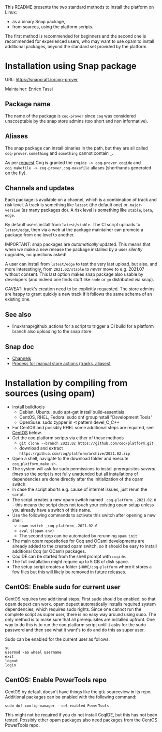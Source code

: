 This README presents the two standard methods to install the platform on Linux:
- as a binary Snap package,
- from sources, using the platform scripts.

The first method is recommended for beginners and the second one is recommended for experienced users, who may want to use opam to install additional packages, beyond the standard set provided by the platform.

# Installation using Snap package

URL: https://snapcraft.io/coq-prover

Maintainer: Enrico Tassi

## Package name
The name of the package is `coq-prover` since `coq` was considered
unacceptable by the snap store admins (too short and non informative).

## Aliases
The snap package can install binaries in the path, but they are all called
`coq-prover.something` and `something` cannot contain `_`.

As per [request](https://forum.snapcraft.io/t/aliases-request-for-coq-prover/21925)
Coq is granted the `coqide -> coq-prover.coqide` and
`coq_makefile -> coq-prover.coq-makefile` aliases (shorthands generated
on the fly).

## Channels and updates
Each package is available on a channel, which is a combination of track and
risk level.
A track is something like `latest` (the default one) or, `major-version` (as
many packages do).
A risk level is something like `stable`, `beta`, `edge`.

By default users install from `latest/stable`.
The CI script uploads to `latest/edge`, then via a web ui the package
maintainer can promote a package from one level to another.

IMPORTANT: snap packages are *automatically* updated. This means that when *we*
make a new release the package installed by a user *silently* upgrades, no
questions asked!

A user can install from `latest/edge` to test the very last upload, but also,
and more interestingly, from `2021.02/stable` to *never* move to e.g. 2021.07 without
consent. This last option makes snap package also usable by developers (and
indeed one finds stuff like `node` or `go` distributed via snap).

CAVEAT: track's creation need to be explicitly requested. The store admins are
happy to grant quickly a new track if it follows the same schema of an existing
one.

## See also
- linux/snap/github_actions for a script to trigger a CI build for a platform
  branch also uploading to the snap store

## Snap doc

- [Channels](https://snapcraft.io/docs/channels)
- [Process for manual store actions (tracks, aliases)](https://forum.snapcraft.io/t/process-for-aliases-auto-connections-and-tracks/455)


# Installation by compiling from sources (using opam)

- Install buildtools
  - Debian, Ubuntu:       sudo apt-get install build-essentials
  - CentOS, RHEL, Fedora: sudo dnf groupinstall "Development Tools"
  - OpenSuse:             sudo zypper in -t pattern devel_C_C++
- For CentOS and possibly RHEL some additional steps are required, see [CentOS](#centos) below.
- Get the coq platform scripts via either of these methods
  - `git clone --branch 2021.02 https://github.com/coq/platform.git`
  - download and extract `https://github.com/coq/platform/archive/2021.02.zip`
- Open a shell, navigate to the download folder and execute `coq_platform_make.sh`.
- The system will ask for sudo permissions to install prerequisites *several times* so the script is not fully unattended but all installations of dependencies are done directly after the initialization of the opam switch.
- In case the script aborts e.g. cause of internet issues, just rerun the script.
- The script creates a new opam switch named `_coq-platform_.2021.02.0` - this means the script does not touch your existing opam setup unless you already have a switch of this name.
- Use the following commands to activate this switch after opening a new shell:
  - `opam switch _coq-platform_.2021.02.0`
  - `eval $(opam env)`
  - The second step can be automated by rerunning `opam init`
- The main opam repositories for Coq and OCaml developments are already added to the created opam switch, so it should be easy to install additional Coq (or OCaml) packages.
- CoqIDE can be started from the shell prompt with `coqide`.
- The full installation might require up to 5 GB of disk space.
- The setup script creates a folder `$HOME/coq-platform` where it stores a few files but this will likely be removed in future releases.

## CentOS: Enable sudo for current user

CentOS requires two additional steps. First sudo should be enabled, so that opam depext can work. opam depext automatically installs required system dependencies, which requires sudo rights. Since one cannot run the complete script as super user, there is no easy way around using sudo. The only method is to make sure that all prerequisites are installed upfront. One way to do this is to run the coq platform script until it asks for the sudo password and then see what it want's to do and do this as super user.

Sudo can be enabled for the current user as follows:
```
su
usermod -aG wheel username
exit
logout
login
```

## CentOS: Enable PowerTools repo

CentOS by default doesn't have things like the gtk-sourceview in its repo. Additional packages can be enabled with the following command:
```
sudo dnf config-manager --set-enabled PowerTools
```
This might not be required if you do not install CoqIDE, but this has not been tested. Possibly other opam packages also need packages from the CentOS PowerTools repo.

